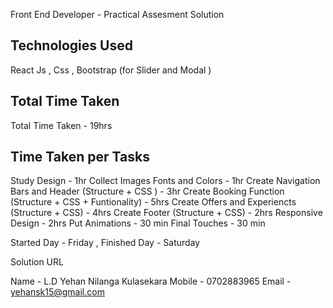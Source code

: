 Front End Developer - Practical Assesment Solution

## Technologies Used 
React Js , Css , Bootstrap (for Slider and Modal )

## Total Time Taken 
Total Time Taken -  19hrs

## Time Taken per Tasks
Study Design - 1hr
Collect Images Fonts and Colors - 1hr 
Create Navigation Bars and Header (Structure + CSS ) - 3hr
Create Booking Function (Structure + CSS + Funtionality) - 5hrs
Create Offers and Experiencts (Structure + CSS) - 4hrs
Create Footer (Structure + CSS) - 2hrs
Responsive Design - 2hrs
Put Animations - 30 min
Final Touches - 30 min

Started Day - Friday , 
Finished Day - Saturday


Solution URL 

Name - L.D Yehan Nilanga Kulasekara
Mobile - 0702883965
Email - yehansk15@gmail.com